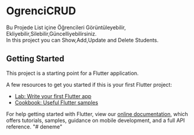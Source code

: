 # OgrenciCRUD

Bu Projede List içine Öğrencileri Görüntüleyebilir, Ekliyebilir,Silebilir,Güncelliyebilirsiniz.  
In this project you can Show,Add,Update and Delete Students.
## Getting Started

This project is a starting point for a Flutter application.

A few resources to get you started if this is your first Flutter project:

- [Lab: Write your first Flutter app](https://flutter.dev/docs/get-started/codelab)
- [Cookbook: Useful Flutter samples](https://flutter.dev/docs/cookbook)

For help getting started with Flutter, view our
[online documentation](https://flutter.dev/docs), which offers tutorials,
samples, guidance on mobile development, and a full API reference.
"# deneme" 
